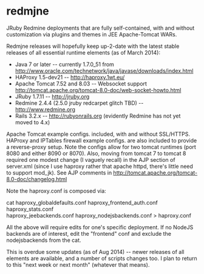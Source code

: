 redmjne
=======

JRuby Redmine deployments that are fully self-contained, with and without
customization via plugins and themes in JEE Apache-Tomcat WARs.

Redmjne releases will hopefully keep up-2-date with the latest stable releases 
of all essential runtime elements (as of March 2014):
 
  * Java 7 or later -- currently 1.7.0_51 from <http://www.oracle.com/technetwork/java/javase/downloads/index.html>
  * HAProxy 1.5-dev21 -- <http://haproxy.1wt.eu/>
  * Apache Tomcat 7.52 and 8.03 -- Websocket support <http://tomcat.apache.org/tomcat-8.0-doc/web-socket-howto.html>
  * JRuby 1.7.11 -- <http://jruby.org> 
  * Redmine 2.4.4 (2.5.0 jruby redcarpet glitch TBD) -- <http://www.redmine.org>
  * Rails 3.2.x -- <http://rubyonrails.org> (evidently Redmine has not yet moved to 4.x)

Apache Tomcat example configs. included, with and without SSL/HTTPS.
HAProxy and IPTables firewall example configs. are also included to provide
a reverse-proxy setup. Note the configs allow for two tomcat runtimes
(port 8080 and either 8090 or 8070). Also, moving from tomcat 7 to tomcat 8
required one modest change (I vaguely recall) in the AJP section of server.xml
(since I use haproxy rather that apache httpd, there's little need to support mod_jk).
See AJP comments in <http://tomcat.apache.org/tomcat-8.0-doc/changelog.html>

Note the haproxy.conf is composed via:

cat haproxy_globaldefaults.conf haproxy_frontend_auth.conf haproxy_stats.conf \
haproxy_jeebackends.conf haproxy_nodejsbackends.conf > haproxy.conf

All the above will require edits for one's specific deployment. If no NodeJS backends
are of interest, edit the "frontend" conf and exclude the nodejsbackends from the cat.

This is overdue some updates (as of Aug 2014) -- newer releases of all elements are
available, and a number of scripts changes too. I plan to return to this "next week
or next month" (whatever that means).

